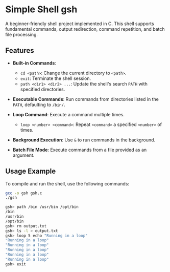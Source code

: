 # Simple Shell __gsh__

A beginner-friendly shell project implemented in C. This shell supports fundamental commands, output redirection, command repetition, and batch file processing.

## Features

- **Built-in Commands**:
  - `cd <path>`: Change the current directory to `<path>`.
  - `exit`: Terminate the shell session.
  - `path <dir1> <dir2> ...`: Update the shell's search `PATH` with specified directories.

- **Executable Commands**: Run commands from directories listed in the `PATH`, defaulting to `/bin/`.

- **Loop Command**: Execute a command multiple times.
  - `loop <number> <command>`: Repeat `<command>` a specified `<number>` of times.

- **Background Execution**: Use `&` to run commands in the background.

- **Batch File Mode**: Execute commands from a file provided as an argument.

## Usage Example

To compile and run the shell, use the following commands:

```bash
gcc -o gsh gsh.c
./gsh
```
```bash
gsh> path /bin /usr/bin /opt/bin
/bin
/usr/bin
/opt/bin
gsh> rm output.txt
gsh> ls -l > output.txt
gsh> loop 5 echo "Running in a loop"
"Running in a loop"
"Running in a loop"
"Running in a loop"
"Running in a loop"
"Running in a loop"
gsh> exit
```